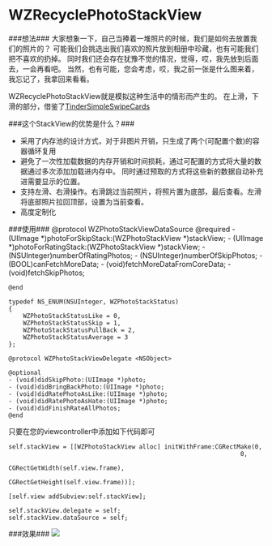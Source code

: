 WZRecyclePhotoStackView
=======================

###想法###
大家想象一下，自己当捧着一堆照片的时候，我们是如何去放置我们的照片的？
可能我们会挑选出我们喜欢的照片放到相册中珍藏，也有可能我们把不喜欢的扔掉。
同时我们还会存在犹豫不觉的情况，觉得，哎，我先放到后面去，一会再看吧。
当然，也有可能，您会考虑，哎，我之前一张是什么图来着，我忘记了，我拿回来看看。

WZRecyclePhotoStackView就是模拟这种生活中的情形而产生的。
在上滑，下滑的部分，借鉴了<a href = "https://github.com/cwRichardKim/TinderSimpleSwipeCards">TinderSimpleSwipeCards</a>

###这个StackView的优势是什么？###
- 采用了内存池的设计方式，对于非图片开销，只生成了两个(可配置个数)的容器循环复用
- 避免了一次性加载数据的内存开销和时间损耗，通过可配置的方式将大量的数据通过多次添加加载进内存中。
同时通过预取的方式将这些新的数据自动补充进需要显示的位置。
- 支持左滑、右滑操作。右滑跳过当前照片，将照片置为底部，最后查看。左滑将底部照片拉回顶部，设置为当前查看。
- 高度定制化

###使用###
    @protocol WZPhotoStackViewDataSource <NSObject>
    @required
    - (UIImage *)photoForSkipStack:(WZPhotoStackView *)stackView;
    - (UIImage *)photoForRatingStack:(WZPhotoStackView *)stackView;
    - (NSUInteger)numberOfRatingPhotos;
    - (NSUInteger)numberOfSkipPhotos;
    - (BOOL)canFetchMoreData;
    - (void)fetchMoreDataFromCoreData;
    - (void)fetchSkipPhotos;
    
    @end
    
    typedef NS_ENUM(NSUInteger, WZPhotoStackStatus)
    {
        WZPhotoStackStatusLike = 0,
        WZPhotoStackStatusSkip = 1,
        WZPhotoStackStatusPullBack = 2,
        WZPhotoStackStatusAverage = 3
    };
    
    @protocol WZPhotoStackViewDelegate <NSObject>
    
    @optional
    - (void)didSkipPhoto:(UIImage *)photo;
    - (void)didBringBackPhoto:(UIImage *)photo;
    - (void)didRatePhotoAsLike:(UIImage *)photo;
    - (void)didRatePhotoAsHate:(UIImage *)photo;
    - (void)didFinishRateAllPhotos;
    @end

只要在您的viewcontroller中添加如下代码即可

    self.stackView = [[WZPhotoStackView alloc] initWithFrame:CGRectMake(0,
                                                                    0,
                                                                    CGRectGetWidth(self.view.frame),
                                                                    CGRectGetHeight(self.view.frame))];
    
    [self.view addSubview:self.stackView];
    
    self.stackView.delegate = self;
    self.stackView.dataSource = self;

###效果###
<img src = "http://xuntaimage.qiniudn.com/WZPhotoStackView.gif" />
